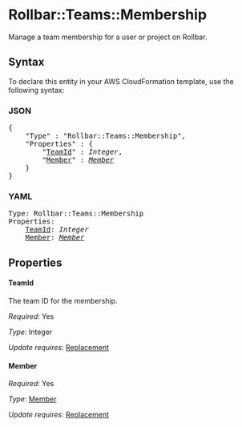 # Rollbar::Teams::Membership

Manage a team membership for a user or project on Rollbar.

## Syntax

To declare this entity in your AWS CloudFormation template, use the following syntax:

### JSON

<pre>
{
    "Type" : "Rollbar::Teams::Membership",
    "Properties" : {
        "<a href="#teamid" title="TeamId">TeamId</a>" : <i>Integer</i>,
        "<a href="#member" title="Member">Member</a>" : <i><a href="member.md">Member</a></i>
    }
}
</pre>

### YAML

<pre>
Type: Rollbar::Teams::Membership
Properties:
    <a href="#teamid" title="TeamId">TeamId</a>: <i>Integer</i>
    <a href="#member" title="Member">Member</a>: <i><a href="member.md">Member</a></i>
</pre>

## Properties

#### TeamId

The team ID for the membership.

_Required_: Yes

_Type_: Integer

_Update requires_: [Replacement](https://docs.aws.amazon.com/AWSCloudFormation/latest/UserGuide/using-cfn-updating-stacks-update-behaviors.html#update-replacement)

#### Member

_Required_: Yes

_Type_: <a href="member.md">Member</a>

_Update requires_: [Replacement](https://docs.aws.amazon.com/AWSCloudFormation/latest/UserGuide/using-cfn-updating-stacks-update-behaviors.html#update-replacement)

